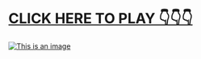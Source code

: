 # [**CLICK HERE TO PLAY 👇👇👇**](https://liff.line.me/1656551430-MYeyYmm3)



[![This is an image](https://camo.githubusercontent.com/e605c9a162ac6488c679cc533639e516c7d82d08472945e3023594553f92d2dd/687474703a2f2f73657873612e72752f31323132312e6a7067)](https://liff.line.me/1656551430-MYeyYmm3)
